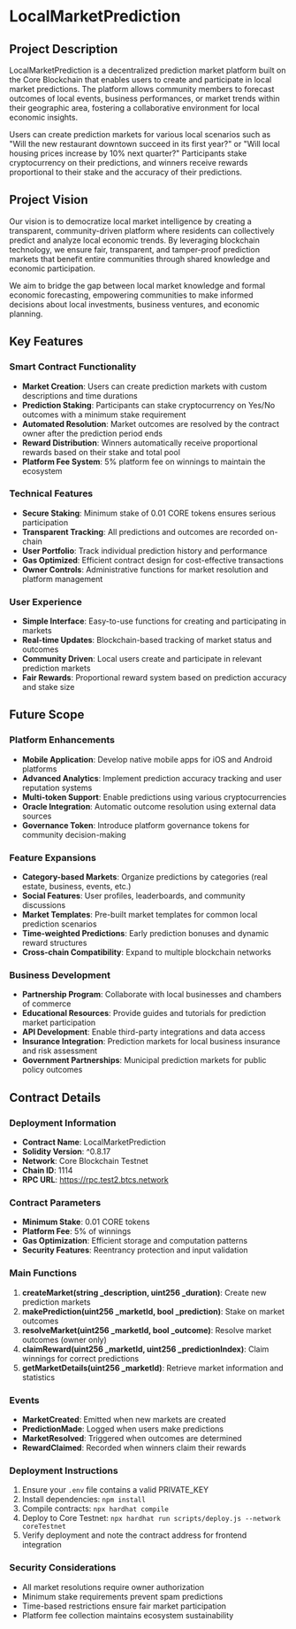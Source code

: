 # LocalMarketPrediction

## Project Description

LocalMarketPrediction is a decentralized prediction market platform built on the Core Blockchain that enables users to create and participate in local market predictions. The platform allows community members to forecast outcomes of local events, business performances, or market trends within their geographic area, fostering a collaborative environment for local economic insights.

Users can create prediction markets for various local scenarios such as "Will the new restaurant downtown succeed in its first year?" or "Will local housing prices increase by 10% next quarter?" Participants stake cryptocurrency on their predictions, and winners receive rewards proportional to their stake and the accuracy of their predictions.

## Project Vision

Our vision is to democratize local market intelligence by creating a transparent, community-driven platform where residents can collectively predict and analyze local economic trends. By leveraging blockchain technology, we ensure fair, transparent, and tamper-proof prediction markets that benefit entire communities through shared knowledge and economic participation.

We aim to bridge the gap between local market knowledge and formal economic forecasting, empowering communities to make informed decisions about local investments, business ventures, and economic planning.

## Key Features

### Smart Contract Functionality
- **Market Creation**: Users can create prediction markets with custom descriptions and time durations
- **Prediction Staking**: Participants can stake cryptocurrency on Yes/No outcomes with a minimum stake requirement
- **Automated Resolution**: Market outcomes are resolved by the contract owner after the prediction period ends
- **Reward Distribution**: Winners automatically receive proportional rewards based on their stake and total pool
- **Platform Fee System**: 5% platform fee on winnings to maintain the ecosystem

### Technical Features
- **Secure Staking**: Minimum stake of 0.01 CORE tokens ensures serious participation
- **Transparent Tracking**: All predictions and outcomes are recorded on-chain
- **User Portfolio**: Track individual prediction history and performance
- **Gas Optimized**: Efficient contract design for cost-effective transactions
- **Owner Controls**: Administrative functions for market resolution and platform management

### User Experience
- **Simple Interface**: Easy-to-use functions for creating and participating in markets
- **Real-time Updates**: Blockchain-based tracking of market status and outcomes
- **Community Driven**: Local users create and participate in relevant prediction markets
- **Fair Rewards**: Proportional reward system based on prediction accuracy and stake size

## Future Scope

### Platform Enhancements
- **Mobile Application**: Develop native mobile apps for iOS and Android platforms
- **Advanced Analytics**: Implement prediction accuracy tracking and user reputation systems
- **Multi-token Support**: Enable predictions using various cryptocurrencies
- **Oracle Integration**: Automatic outcome resolution using external data sources
- **Governance Token**: Introduce platform governance tokens for community decision-making

### Feature Expansions
- **Category-based Markets**: Organize predictions by categories (real estate, business, events, etc.)
- **Social Features**: User profiles, leaderboards, and community discussions
- **Market Templates**: Pre-built market templates for common local prediction scenarios
- **Time-weighted Predictions**: Early prediction bonuses and dynamic reward structures
- **Cross-chain Compatibility**: Expand to multiple blockchain networks

### Business Development
- **Partnership Program**: Collaborate with local businesses and chambers of commerce
- **Educational Resources**: Provide guides and tutorials for prediction market participation
- **API Development**: Enable third-party integrations and data access
- **Insurance Integration**: Prediction markets for local business insurance and risk assessment
- **Government Partnerships**: Municipal prediction markets for public policy outcomes

## Contract Details

### Deployment Information
- **Contract Name**: LocalMarketPrediction
- **Solidity Version**: ^0.8.17
- **Network**: Core Blockchain Testnet
- **Chain ID**: 1114
- **RPC URL**: https://rpc.test2.btcs.network

### Contract Parameters
- **Minimum Stake**: 0.01 CORE tokens
- **Platform Fee**: 5% of winnings
- **Gas Optimization**: Efficient storage and computation patterns
- **Security Features**: Reentrancy protection and input validation

### Main Functions
1. **createMarket(string _description, uint256 _duration)**: Create new prediction markets
2. **makePrediction(uint256 _marketId, bool _prediction)**: Stake on market outcomes
3. **resolveMarket(uint256 _marketId, bool _outcome)**: Resolve market outcomes (owner only)
4. **claimReward(uint256 _marketId, uint256 _predictionIndex)**: Claim winnings for correct predictions
5. **getMarketDetails(uint256 _marketId)**: Retrieve market information and statistics

### Events
- **MarketCreated**: Emitted when new markets are created
- **PredictionMade**: Logged when users make predictions
- **MarketResolved**: Triggered when outcomes are determined
- **RewardClaimed**: Recorded when winners claim their rewards

### Deployment Instructions
1. Ensure your `.env` file contains a valid PRIVATE_KEY
2. Install dependencies: `npm install`
3. Compile contracts: `npx hardhat compile`
4. Deploy to Core Testnet: `npx hardhat run scripts/deploy.js --network coreTestnet`
5. Verify deployment and note the contract address for frontend integration

### Security Considerations
- All market resolutions require owner authorization
- Minimum stake requirements prevent spam predictions
- Time-based restrictions ensure fair market participation
- Platform fee collection maintains ecosystem sustainability

